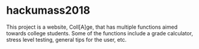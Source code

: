 # hackumass2018
This project is a website, Coll[A]ge, that has multiple functions aimed towards college students. Some of the functions include a grade calculator, stress level testing, general tips for the user, etc.
